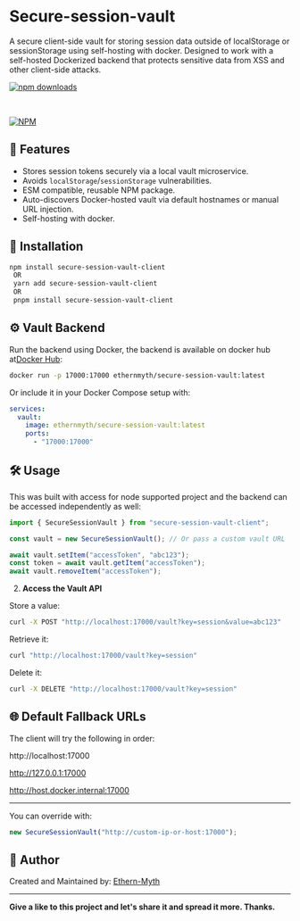 # Secure-session-vault

A secure client-side vault for storing session data outside of localStorage or sessionStorage using self-hosting with docker.
Designed to work with a self-hosted Dockerized backend that protects sensitive data from XSS and other client-side attacks.

[![npm downloads](https://img.shields.io/npm/dm/secure-session-vault-client)](https://www.npmjs.com/package/secure-session-vault-client)

<br/>

[![NPM](https://nodei.co/npm/secure-session-vault-client.png)](https://nodei.co/npm/secure-session-vault-client/)

## 🔐 Features

- Stores session tokens securely via a local vault microservice.
- Avoids `localStorage`/`sessionStorage` vulnerabilities.
- ESM compatible, reusable NPM package.
- Auto-discovers Docker-hosted vault via default hostnames or manual URL injection.
- Self-hosting with docker.

## 🚀 Installation

```bash
npm install secure-session-vault-client
 OR
 yarn add secure-session-vault-client
 OR
 pnpm install secure-session-vault-client
```

## ⚙️ Vault Backend
Run the backend using Docker, the backend is available on docker hub at[Docker Hub](https://hub.docker.com/r/ethernmyth/secure-session-vault):

```bash
docker run -p 17000:17000 ethernmyth/secure-session-vault:latest
```

Or include it in your Docker Compose setup with:

```yaml
services:
  vault:
    image: ethernmyth/secure-session-vault:latest
    ports:
      - "17000:17000"
```

## 🛠️ Usage

This was built with access for node supported project and the backend can be accessed independently as well:

```typescript
import { SecureSessionVault } from "secure-session-vault-client";

const vault = new SecureSessionVault(); // Or pass a custom vault URL

await vault.setItem("accessToken", "abc123");
const token = await vault.getItem("accessToken");
await vault.removeItem("accessToken");
```

2. **Access the Vault API**

Store a value:

```bash
curl -X POST "http://localhost:17000/vault?key=session&value=abc123"
```

Retrieve it:

```bash
curl "http://localhost:17000/vault?key=session"
```

Delete it:

```bash
curl -X DELETE "http://localhost:17000/vault?key=session"
```

## 🌐 Default Fallback URLs
The client will try the following in order:

http://localhost:17000

http://127.0.0.1:17000

http://host.docker.internal:17000

---

You can override with:

```typescript
new SecureSessionVault("http://custom-ip-or-host:17000");
```


## 👤 Author

Created and Maintained by: [Ethern-Myth](https://github.com/ethern-myth)

---

**Give a like to this project and let's share it and spread it more. Thanks.**





